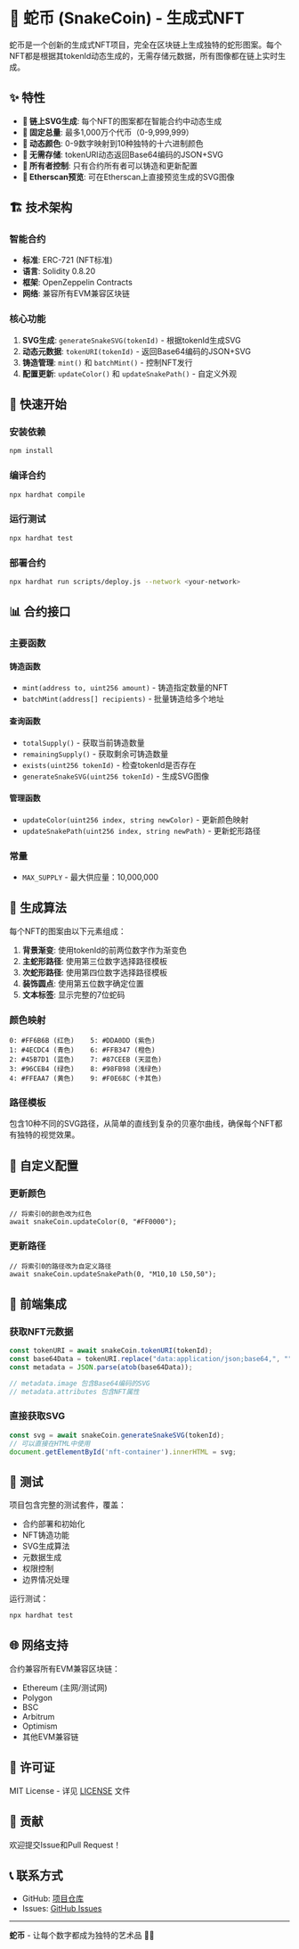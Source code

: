 # 🐍 蛇币 (SnakeCoin) - 生成式NFT

蛇币是一个创新的生成式NFT项目，完全在区块链上生成独特的蛇形图案。每个NFT都是根据其tokenId动态生成的，无需存储元数据，所有图像都在链上实时生成。

## ✨ 特性

- **🎨 链上SVG生成**: 每个NFT的图案都在智能合约中动态生成
- **🔢 固定总量**: 最多1,000万个代币（0-9,999,999）
- **🌈 动态颜色**: 0-9数字映射到10种独特的十六进制颜色
- **🔄 无需存储**: tokenURI动态返回Base64编码的JSON+SVG
- **👑 所有者控制**: 只有合约所有者可以铸造和更新配置
- **📱 Etherscan预览**: 可在Etherscan上直接预览生成的SVG图像

## 🏗️ 技术架构

### 智能合约
- **标准**: ERC-721 (NFT标准)
- **语言**: Solidity 0.8.20
- **框架**: OpenZeppelin Contracts
- **网络**: 兼容所有EVM兼容区块链

### 核心功能
1. **SVG生成**: `generateSnakeSVG(tokenId)` - 根据tokenId生成SVG
2. **动态元数据**: `tokenURI(tokenId)` - 返回Base64编码的JSON+SVG
3. **铸造管理**: `mint()` 和 `batchMint()` - 控制NFT发行
4. **配置更新**: `updateColor()` 和 `updateSnakePath()` - 自定义外观

## 🚀 快速开始

### 安装依赖
```bash
npm install
```

### 编译合约
```bash
npx hardhat compile
```

### 运行测试
```bash
npx hardhat test
```

### 部署合约
```bash
npx hardhat run scripts/deploy.js --network <your-network>
```

## 📊 合约接口

### 主要函数

#### 铸造函数
- `mint(address to, uint256 amount)` - 铸造指定数量的NFT
- `batchMint(address[] recipients)` - 批量铸造给多个地址

#### 查询函数
- `totalSupply()` - 获取当前铸造数量
- `remainingSupply()` - 获取剩余可铸造数量
- `exists(uint256 tokenId)` - 检查tokenId是否存在
- `generateSnakeSVG(uint256 tokenId)` - 生成SVG图像

#### 管理函数
- `updateColor(uint256 index, string newColor)` - 更新颜色映射
- `updateSnakePath(uint256 index, string newPath)` - 更新蛇形路径

### 常量
- `MAX_SUPPLY` - 最大供应量：10,000,000

## 🎨 生成算法

每个NFT的图案由以下元素组成：

1. **背景渐变**: 使用tokenId的前两位数字作为渐变色
2. **主蛇形路径**: 使用第三位数字选择路径模板
3. **次蛇形路径**: 使用第四位数字选择路径模板
4. **装饰圆点**: 使用第五位数字确定位置
5. **文本标签**: 显示完整的7位蛇码

### 颜色映射
```
0: #FF6B6B (红色)    5: #DDA0DD (紫色)
1: #4ECDC4 (青色)    6: #FFB347 (橙色)
2: #45B7D1 (蓝色)    7: #87CEEB (天蓝色)
3: #96CEB4 (绿色)    8: #98FB98 (浅绿色)
4: #FFEAA7 (黄色)    9: #F0E68C (卡其色)
```

### 路径模板
包含10种不同的SVG路径，从简单的直线到复杂的贝塞尔曲线，确保每个NFT都有独特的视觉效果。

## 🔧 自定义配置

### 更新颜色
```solidity
// 将索引0的颜色改为红色
await snakeCoin.updateColor(0, "#FF0000");
```

### 更新路径
```solidity
// 将索引0的路径改为自定义路径
await snakeCoin.updateSnakePath(0, "M10,10 L50,50");
```

## 📱 前端集成

### 获取NFT元数据
```javascript
const tokenURI = await snakeCoin.tokenURI(tokenId);
const base64Data = tokenURI.replace("data:application/json;base64,", "");
const metadata = JSON.parse(atob(base64Data));

// metadata.image 包含Base64编码的SVG
// metadata.attributes 包含NFT属性
```

### 直接获取SVG
```javascript
const svg = await snakeCoin.generateSnakeSVG(tokenId);
// 可以直接在HTML中使用
document.getElementById('nft-container').innerHTML = svg;
```

## 🧪 测试

项目包含完整的测试套件，覆盖：
- 合约部署和初始化
- NFT铸造功能
- SVG生成算法
- 元数据生成
- 权限控制
- 边界情况处理

运行测试：
```bash
npx hardhat test
```

## 🌐 网络支持

合约兼容所有EVM兼容区块链：
- Ethereum (主网/测试网)
- Polygon
- BSC
- Arbitrum
- Optimism
- 其他EVM兼容链

## 📄 许可证

MIT License - 详见 [LICENSE](LICENSE) 文件

## 🤝 贡献

欢迎提交Issue和Pull Request！

## 📞 联系方式

- GitHub: [项目仓库](https://github.com/ls19920505/SnakeCoin)
- Issues: [GitHub Issues](https://github.com/ls19920505/SnakeCoin/issues)

---

**蛇币** - 让每个数字都成为独特的艺术品 🐍✨
